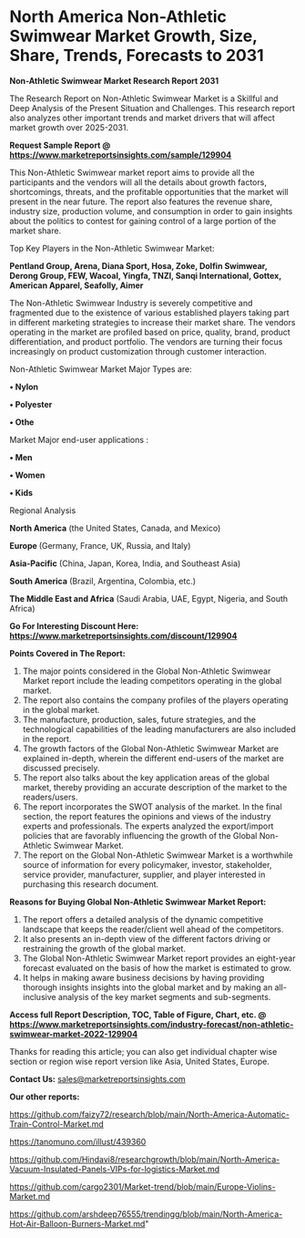 # North America Non-Athletic Swimwear Market Growth, Size, Share, Trends, Forecasts to 2031

<strong>Non-Athletic Swimwear Market Research Report 2031</strong>

The Research Report on Non-Athletic Swimwear Market is a Skillful and Deep Analysis of the Present Situation and Challenges. This research report also analyzes other important trends and market drivers that will affect market growth over 2025-2031.

<strong>Request Sample Report @ <a href=https://www.marketreportsinsights.com/sample/129904>https://www.marketreportsinsights.com/sample/129904</a></strong>

This Non-Athletic Swimwear market report aims to provide all the participants and the vendors will all the details about growth factors, shortcomings, threats, and the profitable opportunities that the market will present in the near future. The report also features the revenue share, industry size, production volume, and consumption in order to gain insights about the politics to contest for gaining control of a large portion of the market share.

Top Key Players in the Non-Athletic Swimwear Market:

<strong>Pentland Group, Arena, Diana Sport, Hosa, Zoke, Dolfin Swimwear, Derong Group, FEW, Wacoal, Yingfa, TNZI, Sanqi International, Gottex, American Apparel, Seafolly, Aimer</strong>

The Non-Athletic Swimwear Industry is severely competitive and fragmented due to the existence of various established players taking part in different marketing strategies to increase their market share. The vendors operating in the market are profiled based on price, quality, brand, product differentiation, and product portfolio. The vendors are turning their focus increasingly on product customization through customer interaction.

Non-Athletic Swimwear Market Major Types are:

<strong>• Nylon

• Polyester

• Othe</strong>

Market Major end-user applications :

<strong>• Men

• Women

• Kids</strong>

Regional Analysis

</u><strong><b>North America</b></strong> (the United States, Canada, and Mexico)

<strong><b>Europe </b></strong>(Germany, France, UK, Russia, and Italy)

<strong><b>Asia-Pacific</b></strong> (China, Japan, Korea, India, and Southeast Asia)

<strong><b>South America</b></strong> (Brazil, Argentina, Colombia, etc.)

<strong><b>The Middle East and Africa</b></strong> (Saudi Arabia, UAE, Egypt, Nigeria, and South Africa)

<strong>Go For Interesting Discount Here: <a href=https://www.marketreportsinsights.com/discount/129904>https://www.marketreportsinsights.com/discount/129904</a></strong>

<strong>Points Covered in The Report:</strong>
<ol>
  <li>The major points considered in the Global Non-Athletic Swimwear Market report include the leading competitors operating in the global market.</li>
  <li>The report also contains the company profiles of the players operating in the global market.</li>
  <li>The manufacture, production, sales, future strategies, and the technological capabilities of the leading manufacturers are also included in the report.</li>
  <li>The growth factors of the Global Non-Athletic Swimwear Market are explained in-depth, wherein the different end-users of the market are discussed precisely.</li>
  <li>The report also talks about the key application areas of the global market, thereby providing an accurate description of the market to the readers/users.</li>
  <li>The report incorporates the SWOT analysis of the market. In the final section, the report features the opinions and views of the industry experts and professionals. The experts analyzed the export/import policies that are favorably influencing the growth of the Global Non-Athletic Swimwear Market.</li>
  <li>The report on the Global Non-Athletic Swimwear Market is a worthwhile source of information for every policymaker, investor, stakeholder, service provider, manufacturer, supplier, and player interested in purchasing this research document.</li>
</ol>
<strong>Reasons for Buying Global Non-Athletic Swimwear Market Report:</strong>

<ol>
  <li>The report offers a detailed analysis of the dynamic competitive landscape that keeps the reader/client well ahead of the competitors.</li>
  <li>It also presents an in-depth view of the different factors driving or restraining the growth of the global market.</li>
  <li>The Global Non-Athletic Swimwear Market report provides an eight-year forecast evaluated on the basis of how the market is estimated to grow.</li>
  <li>It helps in making aware business decisions by having providing thorough insights insights into the global market and by making an all-inclusive analysis of the key market segments and sub-segments.</li>
</ol>
<strong>Access full Report Description, TOC, Table of Figure, Chart, etc. @ <a href=https://www.marketreportsinsights.com/industry-forecast/non-athletic-swimwear-market-2022-129904>https://www.marketreportsinsights.com/industry-forecast/non-athletic-swimwear-market-2022-129904</a></strong>


Thanks for reading this article; you can also get individual chapter wise section or region wise report version like Asia, United States, Europe.

<strong>Contact Us:</strong>
sales@marketreportsinsights.com

<strong>Our other reports:</strong>

<a href=https://github.com/faizy72/research/blob/main/North-America-Automatic-Train-Control-Market.md>https://github.com/faizy72/research/blob/main/North-America-Automatic-Train-Control-Market.md</a>

<a href=https://tanomuno.com/illust/439360>https://tanomuno.com/illust/439360</a>

<a href=https://github.com/Hindavi8/researchgrowth/blob/main/North-America-Vacuum-Insulated-Panels-VIPs-for-logistics-Market.md>https://github.com/Hindavi8/researchgrowth/blob/main/North-America-Vacuum-Insulated-Panels-VIPs-for-logistics-Market.md</a>

<a href=https://github.com/cargo2301/Market-trend/blob/main/Europe-Violins-Market.md>https://github.com/cargo2301/Market-trend/blob/main/Europe-Violins-Market.md</a>

<a href=https://github.com/arshdeep76555/trendingg/blob/main/North-America-Hot-Air-Balloon-Burners-Market.md>https://github.com/arshdeep76555/trendingg/blob/main/North-America-Hot-Air-Balloon-Burners-Market.md</a>"
